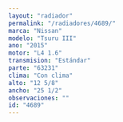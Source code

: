 ```yaml
---
layout: "radiador"
permalink: "/radiadores/4689/"
marca: "Nissan"
modelo: "Tsuru III"
ano: "2015"
motor: "L4 1.6"
transmision: "Estándar"
parte: "63231"
clima: "Con clima"
alto: "12 5/8"
ancho: "25 1/2"
observaciones: ""
id: "4689"
---
```


